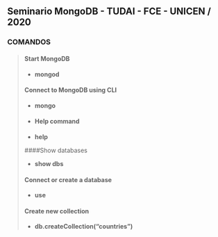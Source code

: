 ## Seminario MongoDB - TUDAI - FCE - UNICEN / 2020


### COMANDOS

> #### Start MongoDB 
> - **mongod**
>
> #### Connect to MongoDB using CLI 
> - **mongo**
>
> - #### Help command 
> - **help**
>
> ####Show databases 
>  - **show dbs**
>
> #### Connect or create a database 
> - **use <dbname>**
>
> #### Create new collection 
> - **db.createCollection(“countries”)**

